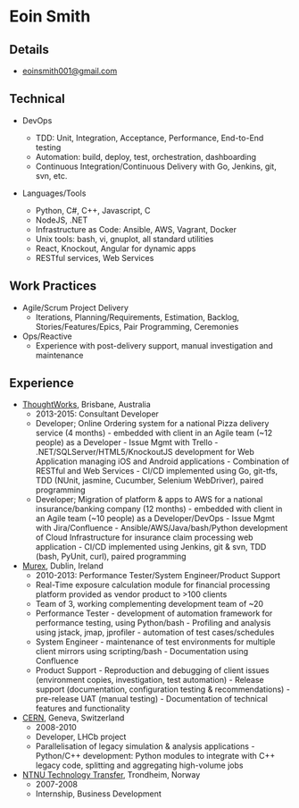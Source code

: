 # Eoin Smith

## Details

- eoinsmith001@gmail.com

## Technical

- DevOps
	- TDD: Unit, Integration, Acceptance, Performance, End-to-End testing
	- Automation: build, deploy, test, orchestration, dashboarding
	- Continuous Integration/Continuous Delivery with Go, Jenkins, git, svn, etc.

- Languages/Tools
	- Python, C#, C++, Javascript, C
	- NodeJS, .NET 
	- Infrastructure as Code: Ansible, AWS, Vagrant, Docker
	- Unix tools: bash, vi, gnuplot, all standard utilities
	- React, Knockout, Angular for dynamic apps
	- RESTful services, Web Services

## Work Practices

- Agile/Scrum Project Delivery
	- Iterations, Planning/Requirements, Estimation, Backlog, Stories/Features/Epics, Pair Programming, Ceremonies
- Ops/Reactive
	- Experience with post-delivery support, manual investigation and maintenance

## Experience

- [ThoughtWorks](http://www.thoughtworks.com), Brisbane, Australia
	- 2013-2015: Consultant Developer
	- Developer; Online Ordering system for a national Pizza delivery service (4 months)
                - embedded with client in an Agile team (~12 people) as a Developer
                - Issue Mgmt with Trello
                - .NET/SQLServer/HTML5/KnockoutJS development for Web Application managing iOS and Android applications
                - Combination of RESTful and Web Services
                - CI/CD implemented using Go, git-tfs, TDD (NUnit, jasmine, Cucumber, Selenium WebDriver), paired programming
	- Developer; Migration of platform & apps to AWS for a national insurance/banking company (12 months)
                - embedded with client in an Agile team (~10 people) as a Developer/DevOps
                - Issue Mgmt with Jira/Confluence
                - Ansible/AWS/Java/bash/Python development of Cloud Infrastructure for insurance claim processing web application
                - CI/CD implemented using Jenkins, git & svn, TDD (bash, PyUnit, curl), paired programming
- [Murex](https://www.murex.com), Dublin, Ireland
	- 2010-2013: Performance Tester/System Engineer/Product Support
	- Real-Time exposure calculation module for financial processing platform provided as vendor product to >100 clients
	- Team of 3, working complementing development team of ~20
	- Performance Tester
	        - development of automation framework for performance testing, using Python/bash
	        - Profiling and analysis using jstack, jmap, jprofiler
	        - automation of test cases/schedules
	- System Engineer
	        - maintenance of test environments for multiple client mirrors using scripting/bash
	        - Documentation using Confluence
	- Product Support
	        - Reproduction and debugging of client issues (environment copies, investigation, test automation)
	        - Release support (documentation, configuration testing & recommendations)
	        - pre-release UAT (manual testing)
	        - Documentation of technical features and functionality
- [CERN](http://home.web.cern.ch), Geneva, Switzerland
	- 2008-2010
	- Developer, LHCb project
	- Parallelisation of legacy simulation & analysis applications
                - Python/C++ development: Python modules to integrate with C++ legacy code, splitting and aggregating high-volume jobs
- [NTNU Technology Transfer](http://www.ntnu.no), Trondheim, Norway
	- 2007-2008
	- Internship, Business Development
